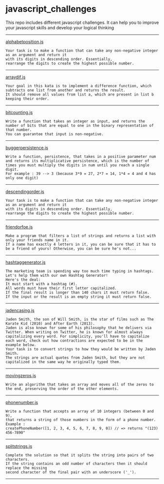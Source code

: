 # javascript_challenges
This repo includes different javascript challenges. It can help you to improve your javascript skills and develop your logical thinking


***
[alphabetposition.js](alphabetposition.js)
```
Your task is to make a function that can take any non-negative integer as an argument and return it 
with its digits in descending order. Essentially, 
rearrange the digits to create the highest possible number.
```
***
[arraydif.js](arraydif.js)
```
Your goal in this kata is to implement a difference function, which subtracts one list from another and returns the result.
It should remove all values from list a, which are present in list b keeping their order.
```
***
[bitcounting.js](bitcounting.js)
```
Write a function that takes an integer as input, and returns the number of bits that are equal to one in the binary representation of that number. 
You can guarantee that input is non-negative.
```
***
[buggerpersistence.js](buggerpersistence.js)
```
Write a function, persistence, that takes in a positive parameter num and returns its multiplicative persistence, which is the number of times you must multiply the digits in num until you reach a single digit.
For example : 39 --> 3 (because 3*9 = 27, 2*7 = 14, 1*4 = 4 and 4 has only one digit)
```
***
[descendingorder.js](descendingorder.js)
```
Your task is to make a function that can take any non-negative integer as an argument and return it 
with its digits in descending order. Essentially, 
rearrange the digits to create the highest possible number.
```
***
[friendorfoe.js](friendorfoe.js)
```
Make a program that filters a list of strings and returns a list with only your friends name in it.
If a name has exactly 4 letters in it, you can be sure that it has to be a friend of yours! Otherwise, you can be sure he's not...
```
***
[hashtaggenerator.js](hashtaggenerator.js)
```
The marketing team is spending way too much time typing in hashtags.
Let's help them with our own Hashtag Generator!
Here's the deal:
It must start with a hashtag (#).
All words must have their first letter capitalized.
If the final result is longer than 140 chars it must return false.
If the input or the result is an empty string it must return false.
```
***
[jadencasing.js](jadencasing.js)
```
Jaden Smith, the son of Will Smith, is the star of films such as The Karate Kid (2010) and After Earth (2013). 
Jaden is also known for some of his philosophy that he delivers via Twitter. When writing on Twitter, he is known for almost always 
capitalizing every word. For simplicity, you'll have to capitalize each word, check out how contractions are expected to be in the example below.
Your task is to convert strings to how they would be written by Jaden Smith. 
The strings are actual quotes from Jaden Smith, but they are not capitalized in the same way he originally typed them.
```
***
[movingzeros.js](movingzeros.js)
```
Write an algorithm that takes an array and moves all of the zeros to the end, preserving the order of the other elements.
```
***
[phonenumber.js](phonenumber.js)
```
Write a function that accepts an array of 10 integers (between 0 and 9), 
that returns a string of those numbers in the form of a phone number.
Example : 
createPhoneNumber([1, 2, 3, 4, 5, 6, 7, 8, 9, 0]) // => returns "(123) 456-7890"
```
***
[splitstrings.js](splitstrings.js)
```
Complete the solution so that it splits the string into pairs of two characters. 
If the string contains an odd number of characters then it should replace the missing 
second character of the final pair with an underscore ('_').
```
***


